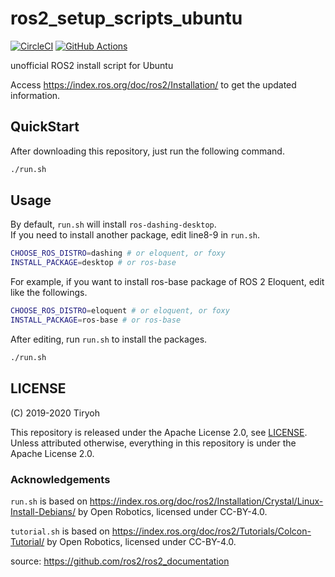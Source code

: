 # ros2_setup_scripts_ubuntu

[![CircleCI](https://circleci.com/gh/Tiryoh/ros2_setup_scripts_ubuntu/tree/master.svg?style=svg)](https://circleci.com/gh/Tiryoh/ros2_setup_scripts_ubuntu/tree/master)
[![GitHub Actions](https://github.com/Tiryoh/ros2_setup_scripts_ubuntu/workflows/ROS2%20install%20test/badge.svg)](https://github.com/Tiryoh/ros2_setup_scripts_ubuntu/actions?query=workflow%3A%22ROS2+install+test%22)

unofficial ROS2 install script for Ubuntu

Access https://index.ros.org/doc/ros2/Installation/ to get the updated information.

## QuickStart

After downloading this repository, just run the following command.

```sh
./run.sh
```

## Usage

By default, `run.sh` will install `ros-dashing-desktop`.   
If you need to install another package, edit line8-9 in `run.sh`.

```sh
CHOOSE_ROS_DISTRO=dashing # or eloquent, or foxy
INSTALL_PACKAGE=desktop # or ros-base
```

For example, if you want to install ros-base package of ROS 2 Eloquent,
edit like the followings.

```sh
CHOOSE_ROS_DISTRO=eloquent # or eloquent, or foxy
INSTALL_PACKAGE=ros-base # or ros-base
```

After editing, run `run.sh` to install the packages.

```sh
./run.sh
```

## LICENSE

(C) 2019-2020 Tiryoh

This repository is released under the Apache License 2.0, see [LICENSE](./LICENSE).  
Unless attributed otherwise, everything in this repository is under the Apache License 2.0.

### Acknowledgements

`run.sh` is based on https://index.ros.org/doc/ros2/Installation/Crystal/Linux-Install-Debians/
by Open Robotics, licensed under CC-BY-4.0.  

`tutorial.sh` is based on https://index.ros.org/doc/ros2/Tutorials/Colcon-Tutorial/
by Open Robotics, licensed under CC-BY-4.0.  

source: https://github.com/ros2/ros2_documentation
